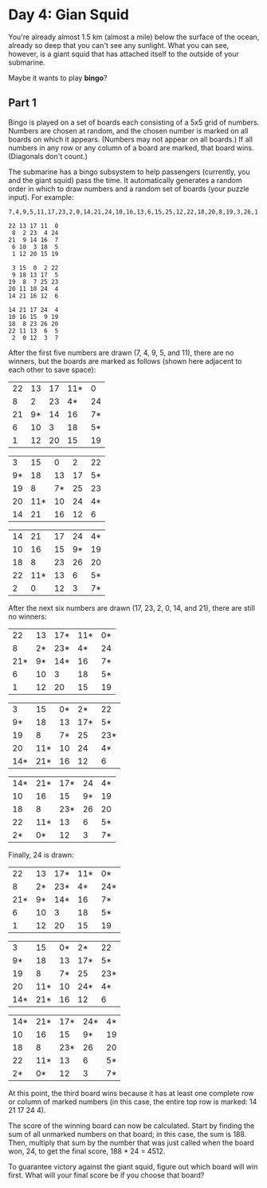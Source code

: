 # Day 4: Gian Squid

You're already almost 1.5 km (almost a mile) below the surface of the ocean, already so deep that you can't see any sunlight. What you can see, however, is a giant squid that has attached itself to the outside of your submarine.

Maybe it wants to play **bingo**?

## Part 1

Bingo is played on a set of boards each consisting of a 5x5 grid of numbers. Numbers are chosen at random, and the chosen number is marked on all boards on which it appears. (Numbers may not appear on all boards.) If all numbers in any row or any column of a board are marked, that board wins. (Diagonals don't count.)

The submarine has a bingo subsystem to help passengers (currently, you and the giant squid) pass the time. It automatically generates a random order in which to draw numbers and a random set of boards (your puzzle input). For example:

``` text
7,4,9,5,11,17,23,2,0,14,21,24,10,16,13,6,15,25,12,22,18,20,8,19,3,26,1
```

``` text
22 13 17 11  0
 8  2 23  4 24
21  9 14 16  7
 6 10  3 18  5
 1 12 20 15 19

 3 15  0  2 22
 9 18 13 17  5
19  8  7 25 23
20 11 10 24  4
14 21 16 12  6

14 21 17 24  4
10 16 15  9 19
18  8 23 26 20
22 11 13  6  5
 2  0 12  3  7
```

After the first five numbers are drawn (7, 4, 9, 5, and 11), there are no winners, but the boards are marked as follows (shown here adjacent to each other to save space):

|     |     |     |     |     |
|-----|-----|-----|-----|-----|
| 22  | 13  | 17  | 11* | 0   |
| 8   | 2   | 23  | 4*  | 24  |
| 21  | 9*  | 14  | 16  | 7*  |
| 6   | 10  | 3   | 18  | 5*  |
| 1   | 12  | 20  | 15  | 19  |

|     |     |     |     |     |
|-----|-----|-----|-----|-----|
| 3   | 15  | 0   | 2   | 22  |
| 9*  | 18  | 13  | 17  | 5*  |
| 19  | 8   | 7*  | 25  | 23  |
| 20  | 11* | 10  | 24  | 4*  |
| 14  | 21  | 16  | 12  | 6   |

|     |     |     |     |     |
|-----|-----|-----|-----|-----|
| 14  | 21  | 17  | 24  | 4*  |
| 10  | 16  | 15  | 9*  | 19  |
| 18  | 8   | 23  | 26  | 20  |
| 22  | 11* | 13  | 6   | 5*  |
| 2   | 0   | 12  | 3   | 7*  |

After the next six numbers are drawn (17, 23, 2, 0, 14, and 21), there are still no winners:

|     |     |     |     |     |
|-----|-----|-----|-----|-----|
| 22  | 13  | 17* | 11* | 0*  |
| 8   | 2*  | 23* | 4*  | 24  |
| 21* | 9*  | 14* | 16  | 7*  |
| 6   | 10  | 3   | 18  | 5*  |
| 1   | 12  | 20  | 15  | 19  |

|     |     |     |     |     |
|-----|-----|-----|-----|-----|
| 3   | 15  | 0*  | 2*  | 22  |
| 9*  | 18  | 13  | 17* | 5*  |
| 19  | 8   | 7*  | 25  | 23* |
| 20  | 11* | 10  | 24  | 4*  |
| 14* | 21* | 16  | 12  | 6   |

|     |     |     |     |     |
|-----|-----|-----|-----|-----|
| 14* | 21* | 17* | 24  | 4*  |
| 10  | 16  | 15  | 9*  | 19  |
| 18  | 8   | 23* | 26  | 20  |
| 22  | 11* | 13  | 6   | 5*  |
| 2*  | 0*  | 12  | 3   | 7*  |

Finally, 24 is drawn:

|     |     |     |     |     |
|-----|-----|-----|-----|-----|
| 22  | 13  | 17* | 11* | 0*  |
| 8   | 2*  | 23* | 4*  | 24* |
| 21* | 9*  | 14* | 16  | 7*  |
| 6   | 10  | 3   | 18  | 5*  |
| 1   | 12  | 20  | 15  | 19  |

|     |     |     |     |     |
|-----|-----|-----|-----|-----|
| 3   | 15  | 0*  | 2*  | 22  |
| 9*  | 18  | 13  | 17* | 5*  |
| 19  | 8   | 7*  | 25  | 23* |
| 20  | 11* | 10  | 24* | 4*  |
| 14* | 21* | 16  | 12  | 6   |

|     |     |     |     |     |
|-----|-----|-----|-----|-----|
| 14* | 21* | 17* | 24* | 4*  |
| 10  | 16  | 15  | 9*  | 19  |
| 18  | 8   | 23* | 26  | 20  |
| 22  | 11* | 13  | 6   | 5*  |
| 2*  | 0*  | 12  | 3   | 7*  |

At this point, the third board wins because it has at least one complete row or column of marked numbers (in this case, the entire top row is marked: 14 21 17 24 4).

The score of the winning board can now be calculated. Start by finding the sum of all unmarked numbers on that board; in this case, the sum is 188. Then, multiply that sum by the number that was just called when the board won, 24, to get the final score, 188 * 24 = 4512.

To guarantee victory against the giant squid, figure out which board will win first. What will your final score be if you choose that board?

